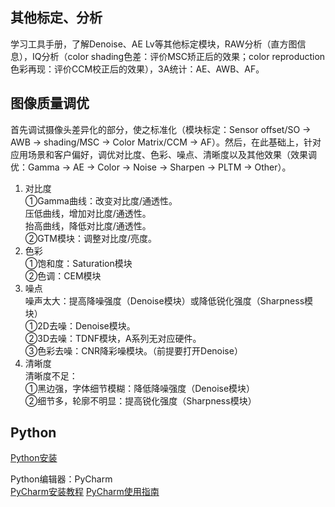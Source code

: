 ## 其他标定、分析
学习工具手册，了解Denoise、AE Lv等其他标定模块，RAW分析（直方图信息），IQ分析（color shading色差：评价MSC矫正后的效果；color reproduction色彩再现：评价CCM校正后的效果），3A统计：AE、AWB、AF。  


## 图像质量调优
首先调试摄像头差异化的部分，使之标准化（模块标定：Sensor offset/SO -> AWB -> shading/MSC -> Color Matrix/CCM -> AF）。然后，在此基础上，针对应用场景和客户偏好，调优对比度、色彩、噪点、清晰度以及其他效果（效果调优：Gamma -> AE -> Color -> Noise -> Sharpen -> PLTM -> Other）。  
1. 对比度  
①Gamma曲线：改变对比度/通透性。  
压低曲线，增加对比度/通透性。  
抬高曲线，降低对比度/通透性。  
②GTM模块：调整对比度/亮度。  
2. 色彩  
①饱和度：Saturation模块  
②色调：CEM模块  
3. 噪点   
噪声太大：提高降噪强度（Denoise模块）或降低锐化强度（Sharpness模块）  
①2D去噪：Denoise模块。     
②3D去噪：TDNF模块，A系列无对应硬件。  
③色彩去噪：CNR降彩噪模块。（前提要打开Denoise）  
4. 清晰度  
清晰度不足：  
①黑边强，字体细节模糊：降低降噪强度（Denoise模块）  
②细节多，轮廓不明显：提高锐化强度（Sharpness模块）  


## Python

[Python安装](https://www.python.org/downloads/windows/)

Python编辑器：PyCharm  
[PyCharm安装教程](https://www.runoob.com/w3cnote/pycharm-windows-install.html)
[PyCharm使用指南](https://zhuanlan.zhihu.com/p/26066151)
